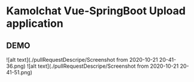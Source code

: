 # Kamolchat Vue-SpringBoot Upload application  
## DEMO  
![alt text](./pullRequestDescripe/Screenshot from 2020-10-21 20-41-36.png)
![alt text](./pullRequestDescripe/Screenshot from 2020-10-21 20-41-51.png)
